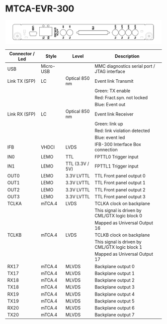 # MTCA-EVR-300

![image](images/mtca-evr300-frontpanel.png)


| Connector / Led | Style     | Level           | Description |
| --------------- | --------- | --------------  | ----------- |
|  USB            | Micro-USB |                 | MMC diagnostics serial port / JTAG interface
|  Link TX (SFP)  | LC        | Optical 850 nm  | Event link Transmit 
|                 |           |                 | Green: TX enable
|                 |           |                 | Red: Fract.syn. not locked
|                 |           |                 | Blue: Event out
|  Link RX (SFP)  | LC        | Optical 850 nm  | Event link Receiver
|                 |           |                 | Green: link up
|                 |           |                 | Red: link violation detected
|                 |           |                 | Blue: event led
|  IFB            | VHDCI     | LVDS            | IFB-300 Interface Box connection
|  IN0            | LEMO      | TTL             | FPTTL0 Trigger input
|  IN1            | LEMO      | TTL (3.3V / 5V) |  FPTTL1 Trigger input
|  OUT0           | LEMO      | 3.3V LVTTL      | TTL Front panel output 0
|  OUT1           | LEMO      | 3.3V LVTTL      | TTL Front panel output 1
|  OUT2           | LEMO      | 3.3V LVTTL      | TTL Front panel output 2
|  OUT3           | LEMO      | 3.3V LVTTL      | TTL Front panel output 3
|  TCLKA          | mTCA.4    | LVDS            | TCLKA clock on backplane
|                 |           |                 | This signal is driven by CML/GTX logic block 0 
|                 |           |                 | Mapped as Universal Output 16
|  TCLKB          | mTCA.4    | LVDS            | TCLKB clock on backplane
|                 |           |                 | This signal is driven by CML/GTX logic block 1
|                 |           |                 | Mapped as Universal Output 17
|  RX17           | mTCA.4    | MLVDS           | Backplane output 0
|  TX17           | mTCA.4    | MLVDS           | Backplane output 1 
|  RX18           | mTCA.4    | MLVDS           | Backplane output 2
|  TX18           | mTCA.4    | MLVDS           | Backplane output 3
|  RX19           | mTCA.4    | MLVDS           | Backplane output 4
|  TX19           | mTCA.4    | MLVDS           | Backplane output 5
|  RX20           | mTCA.4    | MLVDS           | Backplane output 6
|  TX20           | mTCA.4    | MLVDS           | Backplane output 7

